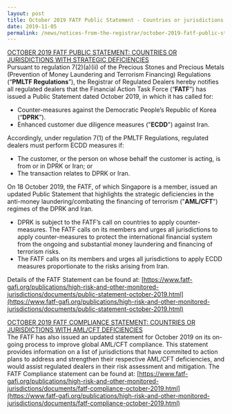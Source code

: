 ```yaml
---
layout: post
title: October 2019 FATF Public Statement - Countries or jurisdictions with strategic deficiencies
date: 2019-11-05
permalink: /news/notices-from-the-registrar/october-2019-fatf-public-statement
---
```


<u>OCTOBER 2019 FATF PUBLIC STATEMENT: COUNTRIES OR JURISDICTIONS WITH STRATEGIC DEFICIENCIES</u><br>
Pursuant to regulation 7(2)(a)(ii) of the Precious Stones and Precious Metals (Prevention of Money Laundering and Terrorism Financing) Regulations (“**PMLTF Regulations**”), the Registrar of Regulated Dealers hereby notifies all regulated dealers that the Financial Action Task Force (“**FATF**”) has issued a Public Statement dated October 2019, in which it has called for:
* Counter-measures against the Democratic People’s Republic of Korea (“**DPRK**”).
* Enhanced customer due diligence measures ("**ECDD**") against Iran.

Accordingly, under regulation 7(1) of the PMLTF Regulations, regulated dealers must perform ECDD measures if:
* The customer, or the person on whose behalf the customer is acting, is from or in DPRK or Iran; or
* The transaction relates to DPRK or Iran.

On 18 October 2019, the FATF, of which Singapore is a member, issued an updated Public Statement that highlights the strategic deficiencies in the anti-money laundering/combating the financing of terrorism ("**AML/CFT**") regimes of the DPRK and Iran.
* DPRK is subject to the FATF’s call on countries to apply counter-measures. The FATF calls on its members and urges all jurisdictions to apply counter-measures to protect the international financial system from the ongoing and substantial money laundering and financing of terrorism risks.
* The FATF calls on its members and urges all jurisdictions to apply ECDD measures proportionate to the risks arising from Iran.

Details of the FATF Statement can be found at:
[https://www.fatf-gafi.org/publications/high-risk-and-other-monitored-jurisdictions/documents/public-statement-october-2019.html](https://www.fatf-gafi.org/publications/high-risk-and-other-monitored-jurisdictions/documents/public-statement-october-2019.html)


<u>OCTOBER 2019 FATF COMPLIANCE STATEMENT: COUNTRIES OR JURISDICTIONS WITH AML/CFT DEFICIENCIES</u><br>
The FATF has also issued an updated statement for October 2019 on its on-going process to improve global AML/CFT compliance. This statement provides information on a list of jurisdictions that have commited to action plans to address and strengthen their respective AML/CFT deficiencies, and would assist regulated dealers in their risk assessment and mitigation. The FATF Compliance statement can be found at: [https://www.fatf-gafi.org/publications/high-risk-and-other-monitored-jurisdictions/documents/fatf-compliance-october-2019.html](https://www.fatf-gafi.org/publications/high-risk-and-other-monitored-jurisdictions/documents/fatf-compliance-october-2019.html)
